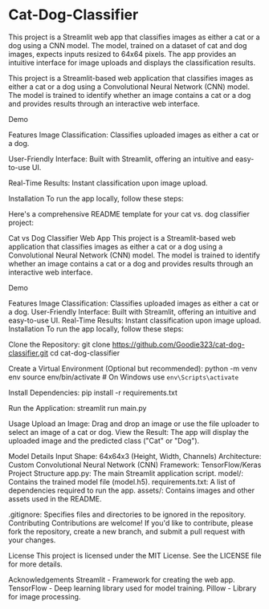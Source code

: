 # Cat-Dog-Classifier
This project is a Streamlit web app that classifies images as either a cat or a dog using a CNN model. The model, trained on a dataset of cat and dog images, expects inputs resized to 64x64 pixels. The app provides an intuitive interface for image uploads and displays the classification results.

This project is a Streamlit-based web application that classifies images as either a cat or a dog using a Convolutional Neural Network (CNN) model. The model is trained to identify whether an image contains a cat or a dog and provides results through an interactive web interface.

Demo

Features
Image Classification: Classifies uploaded images as either a cat or a dog.

User-Friendly Interface: Built with Streamlit, offering an intuitive and easy-to-use UI.

Real-Time Results: Instant classification upon image upload.

Installation
To run the app locally, follow these steps:


Here's a comprehensive README template for your cat vs. dog classifier project:

Cat vs Dog Classifier Web App
This project is a Streamlit-based web application that classifies images as either a cat or a dog using a Convolutional Neural Network (CNN) model. The model is trained to identify whether an image contains a cat or a dog and provides results through an interactive web interface.

Demo

Features
Image Classification: Classifies uploaded images as either a cat or a dog.
User-Friendly Interface: Built with Streamlit, offering an intuitive and easy-to-use UI.
Real-Time Results: Instant classification upon image upload.
Installation
To run the app locally, follow these steps:

Clone the Repository:
git clone https://github.com/Goodie323/cat-dog-classifier.git
cd cat-dog-classifier

Create a Virtual Environment (Optional but recommended):
python -m venv env
source env/bin/activate  # On Windows use `env\Scripts\activate`

Install Dependencies:
pip install -r requirements.txt


Run the Application:
streamlit run main.py

Usage
Upload an Image: Drag and drop an image or use the file uploader to select an image of a cat or dog.
View the Result: The app will display the uploaded image and the predicted class ("Cat" or "Dog").


Model Details
Input Shape: 64x64x3 (Height, Width, Channels)
Architecture: Custom Convolutional Neural Network (CNN)
Framework: TensorFlow/Keras
Project Structure
app.py: The main Streamlit application script.
model/: Contains the trained model file (model.h5).
requirements.txt: A list of dependencies required to run the app.
assets/: Contains images and other assets used in the README.

.gitignore: Specifies files and directories to be ignored in the repository.
Contributing
Contributions are welcome! If you'd like to contribute, please fork the repository, create a new branch, and submit a pull request with your changes.

License
This project is licensed under the MIT License. See the LICENSE file for more details.

Acknowledgements
Streamlit - Framework for creating the web app.
TensorFlow - Deep learning library used for model training.
Pillow - Library for image processing.
